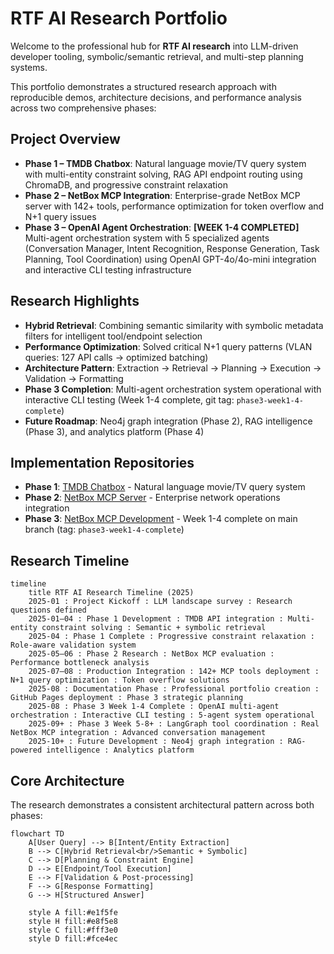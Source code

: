 # RTF AI Research Portfolio

Welcome to the professional hub for **RTF AI research** into LLM-driven developer tooling, symbolic/semantic retrieval, and multi-step planning systems.

This portfolio demonstrates a structured research approach with reproducible demos, architecture decisions, and performance analysis across two comprehensive phases:

## Project Overview

- **Phase 1 – TMDB Chatbox**: Natural language movie/TV query system with multi-entity constraint solving, RAG API endpoint routing using ChromaDB, and progressive constraint relaxation
- **Phase 2 – NetBox MCP Integration**: Enterprise-grade NetBox MCP server with 142+ tools, performance optimization for token overflow and N+1 query issues
- **Phase 3 – OpenAI Agent Orchestration**: **[WEEK 1-4 COMPLETED]** Multi-agent orchestration system with 5 specialized agents (Conversation Manager, Intent Recognition, Response Generation, Task Planning, Tool Coordination) using OpenAI GPT-4o/4o-mini integration and interactive CLI testing infrastructure

## Research Highlights

- **Hybrid Retrieval**: Combining semantic similarity with symbolic metadata filters for intelligent tool/endpoint selection  
- **Performance Optimization**: Solved critical N+1 query patterns (VLAN queries: 127 API calls → optimized batching)
- **Architecture Pattern**: Extraction → Retrieval → Planning → Execution → Validation → Formatting
- **Phase 3 Completion**: Multi-agent orchestration system operational with interactive CLI testing (Week 1-4 complete, git tag: `phase3-week1-4-complete`)
- **Future Roadmap**: Neo4j graph integration (Phase 2), RAG intelligence (Phase 3), and analytics platform (Phase 4)

## Implementation Repositories

- **Phase 1**: [TMDB Chatbox](https://github.com/FinnMacCumail/tmdbGPT) - Natural language movie/TV query system
- **Phase 2**: [NetBox MCP Server](https://github.com/FinnMacCumail/mcp-netbox) - Enterprise network operations integration
- **Phase 3**: [NetBox MCP Development](https://github.com/FinnMacCumail/mcp-netbox) - Week 1-4 complete on main branch (tag: `phase3-week1-4-complete`)

## Research Timeline
```mermaid
timeline
    title RTF AI Research Timeline (2025)
    2025-01 : Project Kickoff : LLM landscape survey : Research questions defined
    2025-01–04 : Phase 1 Development : TMDB API integration : Multi-entity constraint solving : Semantic + symbolic retrieval
    2025-04 : Phase 1 Complete : Progressive constraint relaxation : Role-aware validation system
    2025-05–06 : Phase 2 Research : NetBox MCP evaluation : Performance bottleneck analysis
    2025-07–08 : Production Integration : 142+ MCP tools deployment : N+1 query optimization : Token overflow solutions
    2025-08 : Documentation Phase : Professional portfolio creation : GitHub Pages deployment : Phase 3 strategic planning
    2025-08 : Phase 3 Week 1-4 Complete : OpenAI multi-agent orchestration : Interactive CLI testing : 5-agent system operational
    2025-09+ : Phase 3 Week 5-8+ : LangGraph tool coordination : Real NetBox MCP integration : Advanced conversation management
    2025-10+ : Future Development : Neo4j graph integration : RAG-powered intelligence : Analytics platform
```

## Core Architecture

The research demonstrates a consistent architectural pattern across both phases:

```mermaid
flowchart TD
    A[User Query] --> B[Intent/Entity Extraction]
    B --> C[Hybrid Retrieval<br/>Semantic + Symbolic]
    C --> D[Planning & Constraint Engine]
    D --> E[Endpoint/Tool Execution]
    E --> F[Validation & Post-processing]
    F --> G[Response Formatting]
    G --> H[Structured Answer]
    
    style A fill:#e1f5fe
    style H fill:#e8f5e8
    style C fill:#fff3e0
    style D fill:#fce4ec
```
